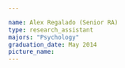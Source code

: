 ```yaml
---

name: Alex Regalado (Senior RA)
type: research_assistant
majors: "Psychology"
graduation_date: May 2014
picture_name: 
---
```

    
    
